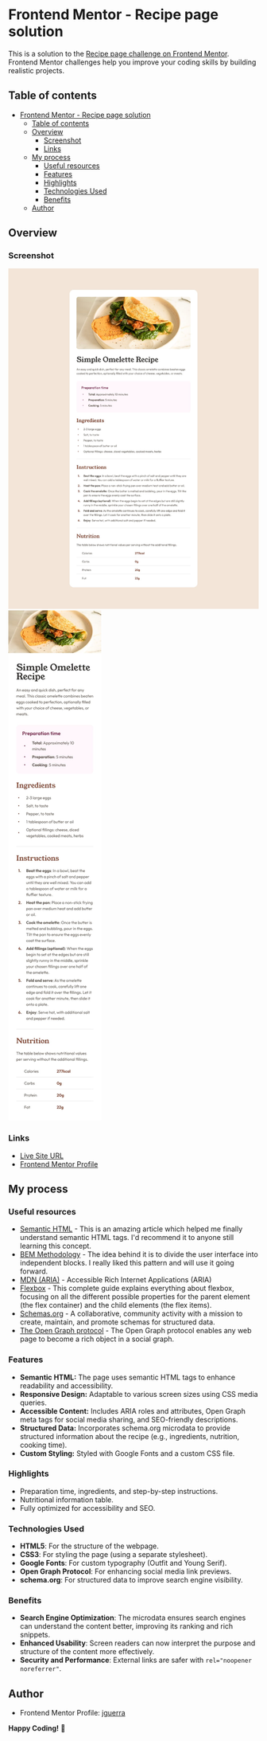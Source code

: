 # Frontend Mentor - Recipe page solution

This is a solution to the [Recipe page challenge on Frontend Mentor](https://www.frontendmentor.io/challenges/recipe-page-KiTsR8QQKm). Frontend Mentor challenges help you improve your coding skills by building realistic projects.

## Table of contents

- [Frontend Mentor - Recipe page solution](#frontend-mentor---recipe-page-solution)
  - [Table of contents](#table-of-contents)
  - [Overview](#overview)
    - [Screenshot](#screenshot)
    - [Links](#links)
  - [My process](#my-process)
    - [Useful resources](#useful-resources)
    - [Features](#features)
    - [Highlights](#highlights)
    - [Technologies Used](#technologies-used)
    - [Benefits](#benefits)
  - [Author](#author)

## Overview

### Screenshot

![desktop_view](./assets/images/desktop-view.jpeg)
![mobile_view](./assets/images/mobile-view.jpeg)

### Links

- [Live Site URL](https://josemguerra.github.io/fem-omelette-recipe-page)
- [Frontend Mentor Profile](https://www.frontendmentor.io/profile/josemguerra)

## My process

### Useful resources

- [Semantic HTML](https://www.semrush.com/blog/semantic-html5-guide/) - This is an amazing article which helped me finally understand semantic HTML tags. I'd recommend it to anyone still learning this concept.
- [BEM Methodology](https://en.bem.info/methodology/) - The idea behind it is to divide the user interface into independent blocks. I really liked this pattern and will use it going forward.
- [MDN (ARIA)](https://developer.mozilla.org/en-US/docs/Web/Accessibility/ARIA) - Accessible Rich Internet Applications (ARIA)
- [Flexbox](https://css-tricks.com/snippets/css/a-guide-to-flexbox/) - This complete guide explains everything about flexbox, focusing on all the different possible properties for the parent element (the flex container) and the child elements (the flex items).
- [Schemas.org](https://schema.org/docs/schemas.html) - A collaborative, community activity with a mission to create, maintain, and promote schemas for structured data.
- [The Open Graph protocol](https://ogp.me/) - The Open Graph protocol enables any web page to become a rich object in a social graph.

### Features

- **Semantic HTML:** The page uses semantic HTML tags to enhance readability and accessibility.
- **Responsive Design:** Adaptable to various screen sizes using CSS media queries.
- **Accessible Content:** Includes ARIA roles and attributes, Open Graph meta tags for social media sharing, and SEO-friendly descriptions.
- **Structured Data:** Incorporates schema.org microdata to provide structured information about the recipe (e.g., ingredients, nutrition, cooking time).
- **Custom Styling:** Styled with Google Fonts and a custom CSS file.

### Highlights

- Preparation time, ingredients, and step-by-step instructions.
- Nutritional information table.
- Fully optimized for accessibility and SEO.

### Technologies Used

- **HTML5**: For the structure of the webpage.
- **CSS3**: For styling the page (using a separate stylesheet).
- **Google Fonts**: For custom typography (Outfit and Young Serif).
- **Open Graph Protocol**: For enhancing social media link previews.
- **schema.org**: For structured data to improve search engine visibility.

### Benefits

- **Search Engine Optimization**: The microdata ensures search engines can understand the content better, improving its ranking and rich snippets.
- **Enhanced Usability**: Screen readers can now interpret the purpose and structure of the content more effectively.
- **Security and Performance**: External links are safer with `rel="noopener noreferrer"`.

## Author

- Frontend Mentor Profile: [jguerra](https://www.frontendmentor.io/profile/josemguerra)

**Happy Coding!** 🚀
